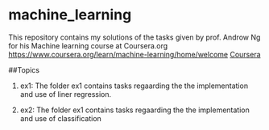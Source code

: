 # machine_learning
This repository contains my solutions of the tasks given by prof. Androw Ng for his Machine learning course at Coursera.org
https://www.coursera.org/learn/machine-learning/home/welcome
[Coursera](https://www.coursera.org/learn/machine-learning/home/welcome)


##Topics
1. ex1:
  The folder ex1 contains tasks regaarding the the implementation and use of liner regression.
  
1. ex2:
  The folder ex1 contains tasks regaarding the the implementation and use of classification
